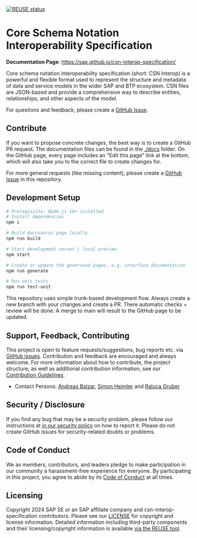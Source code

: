[![REUSE status](https://api.reuse.software/badge/github.com/SAP/csn-interop-specification)](https://api.reuse.software/info/github.com/SAP/csn-interop-specification)

# Core Schema Notation Interoperability Specification

**Documentation Page**: https://sap.github.io/csn-interop-specification/

Core schema notation interoperability specification (short: CSN Interop) is a powerful and flexible format used to represent the structure and metadata of data and service models in the wider SAP and BTP ecosystem. CSN files are JSON-based and provide a comprehensive way to describe entities, relationships, and other aspects of the model.

For questions and feedback, please create a [GitHub Issue](https://github.com/SAP/csn-interop-specification/issues).

## Contribute

If you want to propose concrete changes, the best way is to create a GitHub PR request.
The documentation files can be found in the [./docs](./docs/) folder.
On the GitHub page, every page includes an "Edit this page" link at the bottom, which will also take you to the correct file to create changes for.

For more general requests (like missing content), please create a [GitHub Issue](https://github.com/SAP/csn-interop-specification/issues) in this repository.

## Development Setup

```bash
# Prerequisite: Node.js 18+ installed
# Install dependencies
npm i

# Build docusaurus page locally
npm run build

# Start development server / local preview
npm start

# Create or update the generated pages, e.g. interface documentation
npm run generate

# Run unit tests
npm run test-unit
```

This repository uses simple trunk-based development flow.
Always create a new branch with your changes and create a PR.
There automatic checks + review will be done.
A merge to main will result to the GitHub page to be updated.

## Support, Feedback, Contributing

This project is open to feature requests/suggestions, bug reports etc. via [GitHub issues](https://github.com/SAP/csn-interop-specification/issues). Contribution and feedback are encouraged and always welcome. For more information about how to contribute, the project structure, as well as additional contribution information, see our [Contribution Guidelines](CONTRIBUTING.md).

- Contact Persons: [Andreas Balzar](mailto:andreas.balzar@sap.com), [Simon Heimler](mailto:simon.heimler@sap.com) and [Raluca Gruber](mailto:raluca.gruber@sap.com)

## Security / Disclosure

If you find any bug that may be a security problem, please follow our instructions at [in our security policy](https://github.com/SAP/csn-interop-specification/security/policy) on how to report it. Please do not create GitHub issues for security-related doubts or problems.

## Code of Conduct

We as members, contributors, and leaders pledge to make participation in our community a harassment-free experience for everyone. By participating in this project, you agree to abide by its [Code of Conduct](https://github.com/SAP/.github/blob/main/CODE_OF_CONDUCT.md) at all times.

## Licensing

Copyright 2024 SAP SE or an SAP affiliate company and csn-interop-specification contributors. Please see our [LICENSE](LICENSE) for copyright and license information. Detailed information including third-party components and their licensing/copyright information is available [via the REUSE tool](https://api.reuse.software/info/github.com/SAP/csn-interop-specification).
